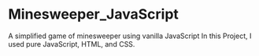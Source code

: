 # Minesweeper_JavaScript
A simplified game of minesweeper using vanilla JavaScript
In this Project, I used pure JavaScript, HTML, and CSS.
